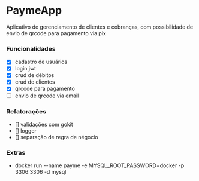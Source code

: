 # PaymeApp

  Aplicativo de gerenciamento de clientes e cobranças, com possibilidade de envio de qrcode para pagamento via pix

### Funcionalidades
  - [x] cadastro de usuários
  - [x] login jwt 
  - [x] crud de débitos
  - [x] crud de clientes
  - [x] qrcode para pagamento
  - [ ] envio de qrcode via email  

### Refatorações
  - [] validações com gokit
  - [] logger
  - [] separação de regra de négocio

### Extras
  - docker run --name payme -e MYSQL_ROOT_PASSWORD=docker -p 3306:3306 -d mysql
